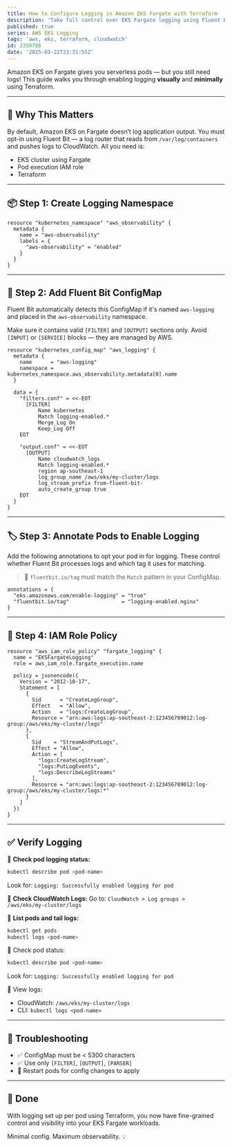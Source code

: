 ```yaml
---
title: How to Configure Logging in Amazon EKS Fargate with Terraform
description: 'Take full control over EKS Fargate logging using Fluent Bit, ConfigMaps, and Terraform.'
published: true
series: AWS EKS Logging
tags: 'aws, eks, terraform, cloudwatch'
id: 2350786
date: '2025-03-22T23:31:55Z'
---
```


Amazon EKS on Fargate gives you serverless pods — but you still need logs!
This guide walks you through enabling logging **visually** and **minimally** using Terraform.

---

## 📘 Why This Matters

By default, Amazon EKS on Fargate doesn’t log application output. You must opt-in using Fluent Bit — a log router that reads from `/var/log/containers` and pushes logs to CloudWatch. All you need is:

- EKS cluster using Fargate
- Pod execution IAM role
- Terraform

---

## 📦 Step 1: Create Logging Namespace

```hcl
resource "kubernetes_namespace" "aws_observability" {
  metadata {
    name = "aws-observability"
    labels = {
      "aws-observability" = "enabled"
    }
  }
}
```

---

## 📝 Step 2: Add Fluent Bit ConfigMap

Fluent Bit automatically detects this ConfigMap if it's named `aws-logging` and placed in the `aws-observability` namespace.

Make sure it contains valid `[FILTER]` and `[OUTPUT]` sections only. Avoid `[INPUT]` or `[SERVICE]` blocks — they are managed by AWS.

```hcl
resource "kubernetes_config_map" "aws_logging" {
  metadata {
    name      = "aws-logging"
    namespace = kubernetes_namespace.aws_observability.metadata[0].name
  }

  data = {
    "filters.conf" = <<-EOT
      [FILTER]
          Name kubernetes
          Match logging-enabled.*
          Merge_Log On
          Keep_Log Off
    EOT

    "output.conf" = <<-EOT
      [OUTPUT]
          Name cloudwatch_logs
          Match logging-enabled.*
          region ap-southeast-1
          log_group_name /aws/eks/my-cluster/logs
          log_stream_prefix from-fluent-bit-
          auto_create_group true
    EOT
  }
}
```

---

## 🏷️ Step 3: Annotate Pods to Enable Logging

Add the following annotations to opt your pod in for logging. These control whether Fluent Bit processes logs and which tag it uses for matching.

> 🧠 `fluentbit.io/tag` must match the `Match` pattern in your ConfigMap.

```hcl
annotations = {
  "eks.amazonaws.com/enable-logging" = "true"
  "fluentbit.io/tag"                 = "logging-enabled.nginx"
}
```

---

## 🔐 Step 4: IAM Role Policy

```hcl
resource "aws_iam_role_policy" "fargate_logging" {
  name = "EKSFargateLogging"
  role = aws_iam_role.fargate_execution.name

  policy = jsonencode({
    Version = "2012-10-17",
    Statement = [
      {
        Sid      = "CreateLogGroup",
        Effect   = "Allow",
        Action   = "logs:CreateLogGroup",
        Resource = "arn:aws:logs:ap-southeast-2:123456789012:log-group:/aws/eks/my-cluster/logs"
      },
      {
        Sid    = "StreamAndPutLogs",
        Effect = "Allow",
        Action = [
          "logs:CreateLogStream",
          "logs:PutLogEvents",
          "logs:DescribeLogStreams"
        ],
        Resource = "arn:aws:logs:ap-southeast-2:123456789012:log-group:/aws/eks/my-cluster/logs:*"
      }
    ]
  })
}
```

---

## ✅ Verify Logging

📌 **Check pod logging status:**

```bash
kubectl describe pod <pod-name>
```

Look for:
`Logging: Successfully enabled logging for pod`

📌 **Check CloudWatch Logs:**
Go to: `CloudWatch > Log groups > /aws/eks/my-cluster/logs`

📌 **List pods and tail logs:**

```bash
kubectl get pods
kubectl logs <pod-name>
```

📌 Check pod status:

```bash
kubectl describe pod <pod-name>
```

Look for:
`Logging: Successfully enabled logging for pod`

📌 View logs:

- CloudWatch: `/aws/eks/my-cluster/logs`
- CLI: `kubectl logs <pod-name>`

---

## 🧪 Troubleshooting

- ✅ ConfigMap must be < 5300 characters
- ✅ Use only `[FILTER]`, `[OUTPUT]`, `[PARSER]`
- 🔁 Restart pods for config changes to apply

---

## 🎯 Done

With logging set up per pod using Terraform, you now have fine-grained control and visibility into your EKS Fargate workloads.

Minimal config. Maximum observability. 💡

